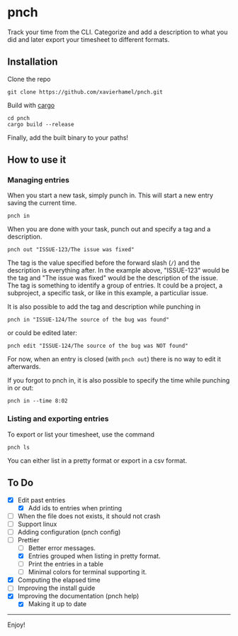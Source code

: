 # pnch
Track your time from the CLI. Categorize and add a description to what you did and later export 
your timesheet to different formats.

## Installation
Clone the repo
```
git clone https://github.com/xavierhamel/pnch.git
```

Build with [cargo](https://github.com/rust-lang/cargo)
```
cd pnch
cargo build --release
```

Finally, add the built binary to your paths!

## How to use it
### Managing entries
When you start a new task, simply punch in. This will start a new entry saving the current time.
```
pnch in
```

When you are done with your task, punch out and specify a tag and a description.
```
pnch out "ISSUE-123/The issue was fixed"
```
The tag is the value specified before the forward slash (`/`) and the description is everything
after. In the example above, "ISSUE-123" would be the tag and "The issue was fixed" would be the
description of the issue. The tag is something to identify a group of entries. It could be a 
project, a subproject, a specific task, or like in this example, a particuliar issue.

It is also possible to add the tag and description while punching in
```
pnch in "ISSUE-124/The source of the bug was found"
```

or could be edited later:
```
pnch edit "ISSUE-124/The source of the bug was NOT found"
```

For now, when an entry is closed (with `pnch out`) there is no way to edit it afterwards.

If you forgot to pnch in, it is also possible to specify the time while punching in or out:
```
pnch in --time 8:02
```

### Listing and exporting entries
To export or list your timesheet, use the command
```
pnch ls
```

You can either list in a pretty format or export in a csv format.

## To Do
- [x] Edit past entries
    - [x] Add ids to entries when printing
- [ ] When the file does not exists, it should not crash
- [ ] Support linux
- [ ] Adding configuration (pnch config)
- [ ] Prettier
    - [ ] Better error messages.
    - [x] Entries grouped when listing in pretty format.
    - [ ] Print the entries in a table
    - [ ] Minimal colors for terminal supporting it.
- [x] Computing the elapsed time
- [ ] Improving the install guide
- [x] Improving the documentation (pnch help)
    - [x] Making it up to date

---
Enjoy!
